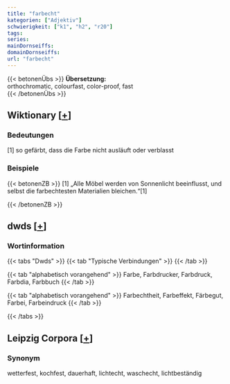 ```yaml
---
title: "farbecht"
kategorien: ["Adjektiv"]
schwierigkeit: ["k1", "h2", "r20"]
tags:
series:
mainDornseiffs:
domainDornseiffs:
url: "farbecht"
---
```


{{< betonenÜbs >}}
**Übersetzung:**  
orthochromatic, colourfast, color-proof, fast  
{{< /betonenÜbs >}}

## Wiktionary [[+](https://de.wiktionary.org/wiki/farbecht)]

### Bedeutungen
[1] so gefärbt, dass die Farbe nicht ausläuft oder verblasst  

### Beispiele
{{< betonenZB >}}
[1] „Alle Möbel werden von Sonnenlicht beeinflusst, und selbst die farbechtesten Materialien bleichen.“[1]  

{{< /betonenZB >}}


## dwds [[+](https://www.dwds.de/wb/farbecht)]

### Wortinformation
{{< tabs "Dwds" >}}
{{< tab "Typische Verbindungen" >}}
{{< /tab >}}

{{< tab "alphabetisch vorangehend" >}}
Farbe, Farbdrucker, Farbdruck, Farbdia, Farbbuch
{{< /tab >}}

{{< tab "alphabetisch vorangehend" >}}
Farbechtheit, Farbeffekt, Färbegut, Farbei, Farbeindruck
{{< /tab >}}

{{< /tabs >}}

## Leipzig Corpora [[+](https://corpora.uni-leipzig.de/en/res?word=farbecht&corpusId=deu_newscrawl-public_2018)]


### Synonym
wetterfest, kochfest, dauerhaft, lichtecht, waschecht, lichtbeständig

